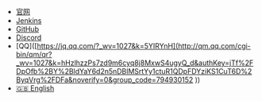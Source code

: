 * [官网](https://mohistmc.com/)
* [Jenkins](https://ci.codemc.io/job/MohistMC)
* [GitHub](https://github.com/MohistMC)
* [Discord](https://discord.gg/mohistmc)
* [QQ]([https://jq.qq.com/?_wv=1027&k=5YIRYnH](http://qm.qq.com/cgi-bin/qm/qr?_wv=1027&k=hHzlhzzPs7zd9m6cyq8j8MxwS4ugyQ_d&authKey=jTf%2FDpOfb%2BY%2BldYaY6d2n5nDBlMSrtYy1ctuR1QDpFDYziKS1CuT6D%2ByqVrg%2FDFa&noverify=0&group_code=794930152
))
* [:uk: English](/)
